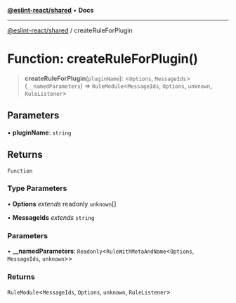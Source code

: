 [**@eslint-react/shared**](../README.md) • **Docs**

***

[@eslint-react/shared](../README.md) / createRuleForPlugin

# Function: createRuleForPlugin()

> **createRuleForPlugin**(`pluginName`): \<`Options`, `MessageIds`\>(`__namedParameters`) => `RuleModule`\<`MessageIds`, `Options`, `unknown`, `RuleListener`\>

## Parameters

• **pluginName**: `string`

## Returns

`Function`

### Type Parameters

• **Options** *extends* readonly `unknown`[]

• **MessageIds** *extends* `string`

### Parameters

• **\_\_namedParameters**: `Readonly`\<`RuleWithMetaAndName`\<`Options`, `MessageIds`, `unknown`\>\>

### Returns

`RuleModule`\<`MessageIds`, `Options`, `unknown`, `RuleListener`\>
